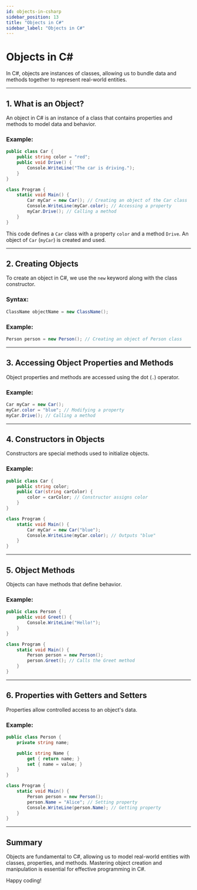 ```yaml
---
id: objects-in-csharp
sidebar_position: 13
title: "Objects in C#"
sidebar_label: "Objects in C#"
---
```


# Objects in C#

In C#, objects are instances of classes, allowing us to bundle data and methods together to represent real-world entities.

---

## 1. What is an Object?

An object in C# is an instance of a class that contains properties and methods to model data and behavior.

### Example:

```csharp
public class Car {
    public string color = "red";
    public void Drive() {
        Console.WriteLine("The car is driving.");
    }
}

class Program {
    static void Main() {
        Car myCar = new Car(); // Creating an object of the Car class
        Console.WriteLine(myCar.color); // Accessing a property
        myCar.Drive(); // Calling a method
    }
}
```

This code defines a `Car` class with a property `color` and a method `Drive`. An object of `Car` (`myCar`) is created and used.

---

## 2. Creating Objects

To create an object in C#, we use the `new` keyword along with the class constructor.

### Syntax:

```csharp
ClassName objectName = new ClassName();
```

### Example:

```csharp
Person person = new Person(); // Creating an object of Person class
```

---

## 3. Accessing Object Properties and Methods

Object properties and methods are accessed using the dot (`.`) operator.

### Example:

```csharp
Car myCar = new Car();
myCar.color = "blue"; // Modifying a property
myCar.Drive(); // Calling a method
```

---

## 4. Constructors in Objects

Constructors are special methods used to initialize objects.

### Example:

```csharp
public class Car {
    public string color;
    public Car(string carColor) {
        color = carColor; // Constructor assigns color
    }
}

class Program {
    static void Main() {
        Car myCar = new Car("blue");
        Console.WriteLine(myCar.color); // Outputs "blue"
    }
}
```

---

## 5. Object Methods

Objects can have methods that define behavior.

### Example:

```csharp
public class Person {
    public void Greet() {
        Console.WriteLine("Hello!");
    }
}

class Program {
    static void Main() {
        Person person = new Person();
        person.Greet(); // Calls the Greet method
    }
}
```

---

## 6. Properties with Getters and Setters

Properties allow controlled access to an object's data.

### Example:

```csharp
public class Person {
    private string name;

    public string Name {
        get { return name; }
        set { name = value; }
    }
}

class Program {
    static void Main() {
        Person person = new Person();
        person.Name = "Alice"; // Setting property
        Console.WriteLine(person.Name); // Getting property
    }
}
```

---

## Summary

Objects are fundamental to C#, allowing us to model real-world entities with classes, properties, and methods. Mastering object creation and manipulation is essential for effective programming in C#.

Happy coding!
